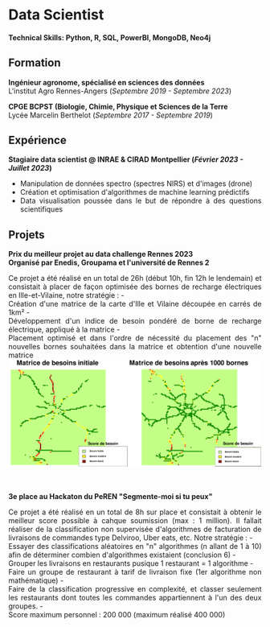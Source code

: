 # Data Scientist
#### Technical Skills: Python, R, SQL, PowerBI, MongoDB, Neo4j

## Formation
**Ingénieur agronome, spécialisé en sciences des données**  
L'institut Agro Rennes-Angers (_Septembre 2019 - Septembre 2023_)	

**CPGE BCPST (Biologie, Chimie, Physique et Sciences de la Terre**  
Lycée Marcelin Berthelot (_Septembre 2017 - Septembre 2019_)

## Expérience
**Stagiaire data scientist @ INRAE & CIRAD Montpellier (_Février 2023 - Juillet 2023_)**
- <div align="justify">Manipulation de données spectro (spectres NIRS) et d'images (drone) 
- <div align="justify">Création et optimisation d'algorithmes de machine learning prédictifs
- <div align="justify">Data visualisation poussée dans le but de répondre à des questions scientifiques

## Projets
**Prix du meilleur projet au data challenge Rennes 2023**  
**Organisé par Enedis, Groupama et l'université de Rennes 2**  
<div align="justify">Ce projet a été réalisé en un total de 26h (début 10h, fin 12h le lendemain) et consistait à placer de façon optimisée des bornes de recharge électriques en Ille-et-Vilaine, notre stratégie :
- <div align="justify">Création d'une matrice de la carte d'Ille et Vilaine découpée en carrés de 1km²
- <div align="justify">Développement d'un indice de besoin pondéré de borne de recharge électrique, appliqué à la matrice
- <div align="justify">Placement optimisé et dans l'ordre de nécessité du placement des "n" nouvelles bornes souhaitées dans la matrice et obtention d'une nouvelle matrice  

<div align="center">
<img width = 800 src="assets/img/matrices_de_besoin.png">
</div>

<br/>
<br/>

**3e place au Hackaton du PeREN "Segmente-moi si tu peux"**  
<div align="justify">Ce projet a été réalisé en un total de 8h sur place et consistait à obtenir le meilleur score possible à cahque soumission (max : 1 million). Il fallait réaliser de la classification non supervisée d'algorithmes de facturation de livraisons de commandes type Delviroo, Uber eats, etc. Notre stratégie :
- <div align="justify">Essayer des classifications aléatoires en "n" algorithmes (n allant de 1 à 10) afin de déterminer combien d'algorithmes existaient (conclusion 6)
- <div align="justify">Grouper les livraisons en restaurants pusique 1 restaurant = 1 algorithme
- <div align="justify">Faire un groupe de restaurant à tarif de livraison fixe (1er algorithme non mathématique)
- <div align="justify">Faire de la classification progressive en complexité, et classer seulement les restaurants dont toutes les commandes appartiennent à l'un des deux groupes.
- <div align="justify">Score maximum personnel : 200 000 (maximum réalisé 400 000)
